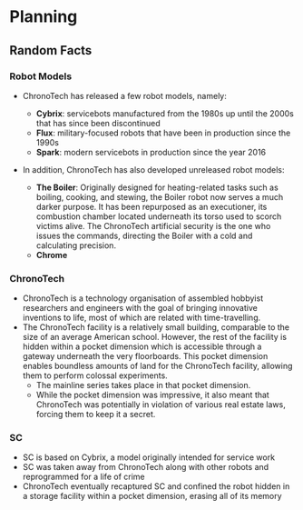 # Planning

## Random Facts

### Robot Models

- ChronoTech has released a few robot models, namely:
    - **Cybrix**: servicebots manufactured from the 1980s up until the 2000s
      that has since been discontinued
    - **Flux**: military-focused robots that have been in production since the
      1990s
    - **Spark**: modern servicebots in production since the year 2016

- In addition, ChronoTech has also developed unreleased robot models:
    - **The Boiler**: Originally designed for heating-related tasks such as
      boiling, cooking, and stewing, the Boiler robot now serves a much darker
      purpose. It has been repurposed as an executioner, its combustion chamber
      located underneath its torso used to scorch victims alive. The ChronoTech
      artificial security is the one who issues the commands, directing the
      Boiler with a cold and calculating precision.
    - **Chrome**

### ChronoTech

- ChronoTech is a technology organisation of assembled hobbyist researchers and
  engineers with the goal of bringing innovative inventions to life, most of
  which are related with time-travelling.
- The ChronoTech facility is a relatively small building, comparable to the
  size of an average American school. However, the rest of the facility is
  hidden within a pocket dimension which is accessible through a gateway
  underneath the very floorboards. This pocket dimension enables boundless
  amounts of land for the ChronoTech facility, allowing them to perform
  colossal experiments.
    - The mainline series takes place in that pocket dimension.
    - While the pocket dimension was impressive, it also meant that ChronoTech
      was potentially in violation of various real estate laws, forcing them to
      keep it a secret.

### SC

- SC is based on Cybrix, a model originally intended for service work
- SC was taken away from ChronoTech along with other robots and reprogrammed
  for a life of crime
- ChronoTech eventually recaptured SC and confined the robot hidden in a
  storage facility within a pocket dimension, erasing all of its memory

